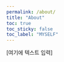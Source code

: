```yaml
---
permalink: /about/
title: "About"
toc: true
toc_sticky: false
toc_label: "MYSELF"
---
```


[여기에 텍스트 입력]
